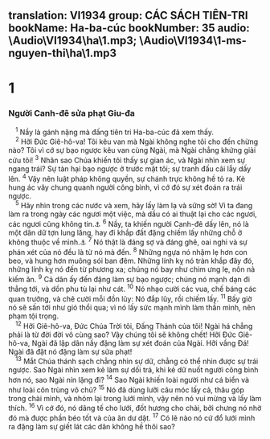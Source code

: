 translation: VI1934
group: CÁC SÁCH TIÊN-TRI
bookName: Ha-ba-cúc 
bookNumber: 35
audio: \Audio\VI1934\ha\1.mp3; \Audio\VI1934\1-ms-nguyen-thi\ha\1.mp3
-------

<div class="title"><h1>1</h1><h3>Người Canh-đê sửa phạt Giu-đa</h3></div>
<span class="verse ha_1_1"> <sup>1</sup> Nầy là gánh nặng mà đấng tiên tri Ha-ba-cúc đã xem thấy. <br/></span>
<span class="verse ha_1_2"> <sup>2</sup> Hỡi Đức Giê-hô-va! Tôi kêu van mà Ngài không nghe tôi cho đến chừng nào? Tôi vì cớ sự bạo ngược kêu van cùng Ngài, mà Ngài chẳng khứng giải cứu tôi! </span>
<span class="verse ha_1_3"><sup>3</sup> Nhân sao Chúa khiến tôi thấy sự gian ác, và Ngài nhìn xem sự ngang trái? Sự tàn hại bạo ngược ở trước mặt tôi; sự tranh đấu cãi lẫy dấy lên. </span>
<span class="verse ha_1_4"><sup>4</sup> Vậy nên luật pháp không quyền, sự chánh trực không hề tỏ ra. Kẻ hung ác vây chung quanh người công bình, vì cớ đó sự xét đoán ra trái ngược. <br/></span>
<span class="verse ha_1_5"> <sup>5</sup> Hãy nhìn trong các nước và xem, hãy lấy làm lạ và sững sờ! Vì ta đang làm ra trong ngày các ngươi một việc, mà dầu có ai thuật lại cho các ngươi, các ngươi cũng không tin.<a data-toggle="tooltip" data-placement="bottom" title="Cong 13:41">⚓</a></span>
<span class="verse ha_1_6"><sup>6</sup> Nầy, ta khiến người Canh-đê dấy lên, nó là một dân dữ tợn lung lăng, hay đi khắp đất đặng chiếm lấy những chỗ ở không thuộc về mình.<a data-toggle="tooltip" data-placement="bottom" title="2Vua 24:2">⚓</a></span>
<span class="verse ha_1_7"><sup>7</sup> Nó thật là đáng sợ và đáng ghê, oai nghi và sự phán xét của nó đều là từ nó mà đến. </span>
<span class="verse ha_1_8"><sup>8</sup> Những ngựa nó nhặm lẹ hơn con beo, và hung hơn muông sói ban đêm. Những lính kỵ nó tràn khắp đây đó, những lính kỵ nó đến từ phương xa; chúng nó bay như chim ưng lẹ, nôn nả kiếm ăn. </span>
<span class="verse ha_1_9"><sup>9</sup> Cả dân ấy đến đặng làm sự bạo ngược; chúng nó mạnh dạn đi thẳng tới, và dồn phu tù lại như cát. </span>
<span class="verse ha_1_10"><sup>10</sup> Nó nhạo cười các vua, chế báng các quan trưởng, và chê cười mỗi đồn lũy: Nó đắp lũy, rồi chiếm lấy. </span>
<span class="verse ha_1_11"><sup>11</sup> Bấy giờ nó sẽ sấn tới như gió thổi qua; vì nó lấy sức mạnh mình làm thần mình, nên phạm tội trọng. <br/></span>
<span class="verse ha_1_12"> <sup>12</sup> Hỡi Giê-hô-va, Đức Chúa Trời tôi, Đấng Thánh của tôi! Ngài há chẳng phải là từ đời đời vô cùng sao? Vậy chúng tôi sẽ không chết! Hỡi Đức Giê-hô-va, Ngài đã lập dân nầy đặng làm sự xét đoán của Ngài. Hỡi vầng Đá! Ngài đã đặt nó đặng làm sự sửa phạt! <br/></span>
<span class="verse ha_1_13"> <sup>13</sup> Mắt Chúa thánh sạch chẳng nhìn sự dữ, chẳng có thể nhìn được sự trái ngược. Sao Ngài nhìn xem kẻ làm sự dối trá, khi kẻ dữ nuốt người công bình hơn nó, sao Ngài nín lặng đi? </span>
<span class="verse ha_1_14"><sup>14</sup> Sao Ngài khiến loài người như cá biển và như loài côn trùng vô chủ? </span>
<span class="verse ha_1_15"><sup>15</sup> Nó đã dùng lưỡi câu móc lấy cả, thâu góp trong chài mình, và nhóm lại trong lưới mình, vậy nên nó vui mừng và lấy làm thích. </span>
<span class="verse ha_1_16"><sup>16</sup> Vì cớ đó, nó dâng tế cho lưới, đốt hương cho chài, bởi chưng nó nhờ đó mà được phần béo tốt và của ăn dư dật. </span>
<span class="verse ha_1_17"><sup>17</sup> Có lẽ nào nó cứ đổ lưới mình ra đặng làm sự giết lát các dân không hề thôi sao? <br/></span>

